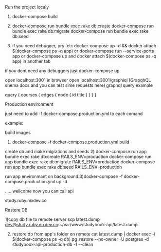 Run the project localy
1) docker-compose build

2)  docker-compose run bundle exec rake db:create
    docker-compose run bundle exec rake db:migrate
    docker-compose run bundle exec rake db:seed

3) if you need debugger, pry .etc
    docker-compose up -d && docker attach $(docker-compose ps -q app) or
    docker-compose run --service-ports app or 
    docker-compose up and docker attach $(docker-compose ps -q app) in another tab

  if you dont need any debuggers just
    docker-compose up

open localhost:3001 in browser
open localhost:3001/graphiql (GrapqhQL shema docs and you can test sime requests here)
graphql query example

query {
  courses {
    edges {
      node {
        id
        title
      }
    }
  }
}

Production environment

just need to add -f docker-compose.production.yml to each comand

example:

build images
1) docker-compose -f docker-compose.production.yml build

create db and make migrations and seeds
2)  docker-compose run app bundle exec rake db:create RAILS_ENV=production
    docker-compose run app bundle exec rake db:migrate RAILS_ENV=production
    docker-compose run app bundle exec rake db:seed RAILS_ENV=production

run app environmant on background
3)docker-compose -f docker-compose.production.yml up -d
  
.....
wellcome now you can call api

study.ruby.nixdev.co


Restore DB

1)copy db file to remote server
scp latest.dump dev@study.ruby.nixdev.co:~/var/www/studybook-api/latest.dump

2) restore db from app's folder on remote
cat latest.dump | docker exec -i $(docker-compose ps -q db) pg_restore --no-owner -U postgres -d studybook-api-production-db -1 --clean

